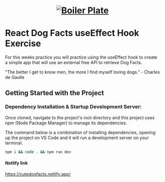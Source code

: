 <h1 align="center">
  <a href="">
    <img src="/src/assets/dog-facts.svg" alt="Boiler Plate">
  </a>
</h1>

# React Dog Facts useEffect Hook Exercise

For this weeks practice you will practice using the useEffect hook to create a simple app that will use an external free API to retrieve Dog Facts.

"The better I get to know men, the more I find myself loving dogs." - Charles de Gaulle

## Getting Started with the Project

### Dependency Installation & Startup Development Server:

Once cloned, navigate to the project's root directory and this project uses npm (Node Package Manager) to manage its dependencies.

The command below is a combination of installing dependencies, opening up the project on VS Code and it will run a development server on your terminal.

```bash
npm i && code . && npm run dev
```

#### Netlify link

https://cutedogfacts.netlify.app/
